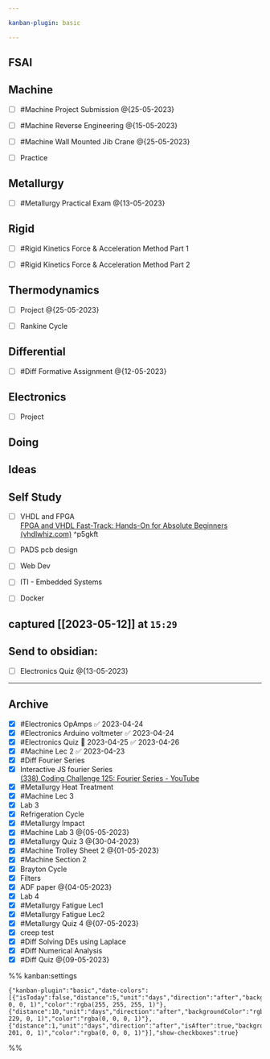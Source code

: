 ```yaml
---

kanban-plugin: basic

---
```


## FSAI



## Machine

- [ ] #Machine Project Submission @{25-05-2023}
- [ ] #Machine Reverse Engineering @{15-05-2023}
- [ ] #Machine Wall Mounted Jib Crane @{25-05-2023}
- [ ] Practice


## Metallurgy

- [ ] #Metallurgy Practical Exam @{13-05-2023}


## Rigid

- [ ] #Rigid Kinetics Force & Acceleration Method Part 1
- [ ] #Rigid Kinetics Force & Acceleration Method Part 2


## Thermodynamics

- [ ] Project @{25-05-2023}
- [ ] Rankine Cycle


## Differential

- [ ] #Diff Formative Assignment @{12-05-2023}


## Electronics

- [ ] Project


## Doing



## Ideas



## Self Study

- [ ] VHDL and FPGA<br>[FPGA and VHDL Fast-Track: Hands-On for Absolute Beginners (vhdlwhiz.com)](https://academy.vhdlwhiz.com/fast-track#:~:text=Get%20started%20learning%20today%21%20Get%20access%20to%2035,Kick-start%20your%20learning%20with%20the%20supplied%20project%20files) ^p5gkft
- [ ] PADS pcb design
- [ ] Web Dev
- [ ] ITI - Embedded Systems
- [ ] Docker


## captured [[2023-05-12]] at `15:29`



## Send to obsidian:

- [ ] Electronics Quiz @{13-05-2023}


***

## Archive

- [x] #Electronics OpAmps ✅ 2023-04-24
- [x] #Electronics Arduino voltmeter ✅ 2023-04-24
- [x] #Electronics Quiz 📅 2023-04-25 ✅ 2023-04-26
- [x] #Machine Lec 2 ✅ 2023-04-23
- [x] #Diff Fourier Series
- [x] Interactive JS fourier Series<br>[(338) Coding Challenge 125: Fourier Series - YouTube](https://www.youtube.com/watch?v=Mm2eYfj0SgA)
- [x] #Metallurgy Heat Treatment
- [x] #Machine Lec 3
- [x] Lab 3
- [x] Refrigeration Cycle
- [x] #Metallurgy  Impact
- [x] #Machine Lab 3 @{05-05-2023}
- [x] #Metallurgy Quiz 3 @{30-04-2023}
- [x] #Machine Trolley Sheet 2 @{01-05-2023}
- [x] #Machine Section 2
- [x] Brayton Cycle
- [x] Filters
- [x] ADF paper @{04-05-2023}
- [x] Lab 4
- [x] #Metallurgy Fatigue Lec1
- [x] #Metallurgy Fatigue Lec2
- [x] #Metallurgy Quiz 4 @{07-05-2023}
- [x] creep test
- [x] #Diff Solving DEs using Laplace
- [x] #Diff Numerical Analysis
- [x] #Diff Quiz @{09-05-2023}

%% kanban:settings
```
{"kanban-plugin":"basic","date-colors":[{"isToday":false,"distance":5,"unit":"days","direction":"after","backgroundColor":"rgba(255, 0, 0, 1)","color":"rgba(255, 255, 255, 1)"},{"distance":10,"unit":"days","direction":"after","backgroundColor":"rgba(255, 229, 0, 1)","color":"rgba(0, 0, 0, 1)"},{"distance":1,"unit":"days","direction":"after","isAfter":true,"backgroundColor":"rgba(15, 201, 0, 1)","color":"rgba(0, 0, 0, 1)"}],"show-checkboxes":true}
```
%%